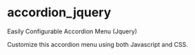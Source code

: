 # accordion_jquery
Easily Configurable Accordion Menu (Jquery)

Customize this accordion menu using both Javascript and CSS.
